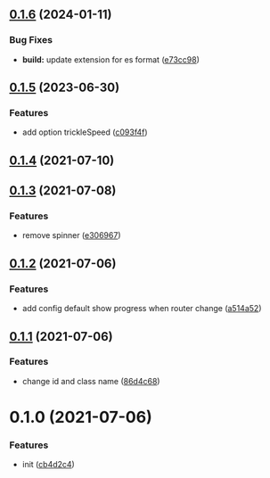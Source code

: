 ## [0.1.6](https://github.com/jambonn/vue-next-progressbar/compare/v0.1.5...v0.1.6) (2024-01-11)


### Bug Fixes

* **build:** update extension for es format ([e73cc98](https://github.com/jambonn/vue-next-progressbar/commit/e73cc9820a5571c347333c98e1b9b0d3fd709387))



## [0.1.5](https://github.com/jambonn/vue-next-progressbar/compare/v0.1.4...v0.1.5) (2023-06-30)


### Features

* add option trickleSpeed ([c093f4f](https://github.com/jambonn/vue-next-progressbar/commit/c093f4f9d5d36cebf827bdff6c8c012c7cae27b4))



## [0.1.4](https://github.com/jambonn/vue-next-progressbar/compare/v0.1.3...v0.1.4) (2021-07-10)



## [0.1.3](https://github.com/jambonn/vue-next-progressbar/compare/v0.1.2...v0.1.3) (2021-07-08)


### Features

* remove spinner ([e306967](https://github.com/jambonn/vue-next-progressbar/commit/e306967fe2198ee916a8f5d735a23c2f02541fde))



## [0.1.2](https://github.com/jambonn/vue-next-progressbar/compare/v0.1.1...v0.1.2) (2021-07-06)


### Features

* add config default show progress when router change ([a514a52](https://github.com/jambonn/vue-next-progressbar/commit/a514a52125e6c5f0ad9cfbe76e6cf28557bcd199))



## [0.1.1](https://github.com/jambonn/vue-next-progressbar/compare/v0.1.0...v0.1.1) (2021-07-06)


### Features

* change id and class name ([86d4c68](https://github.com/jambonn/vue-next-progressbar/commit/86d4c6822af7e2af3ede116737026ca6e9718e50))



# 0.1.0 (2021-07-06)


### Features

* init ([cb4d2c4](https://github.com/jambonn/vue-next-progressbar/commit/cb4d2c45b9e7bd8d92ed095e299817addf5e3c8b))



